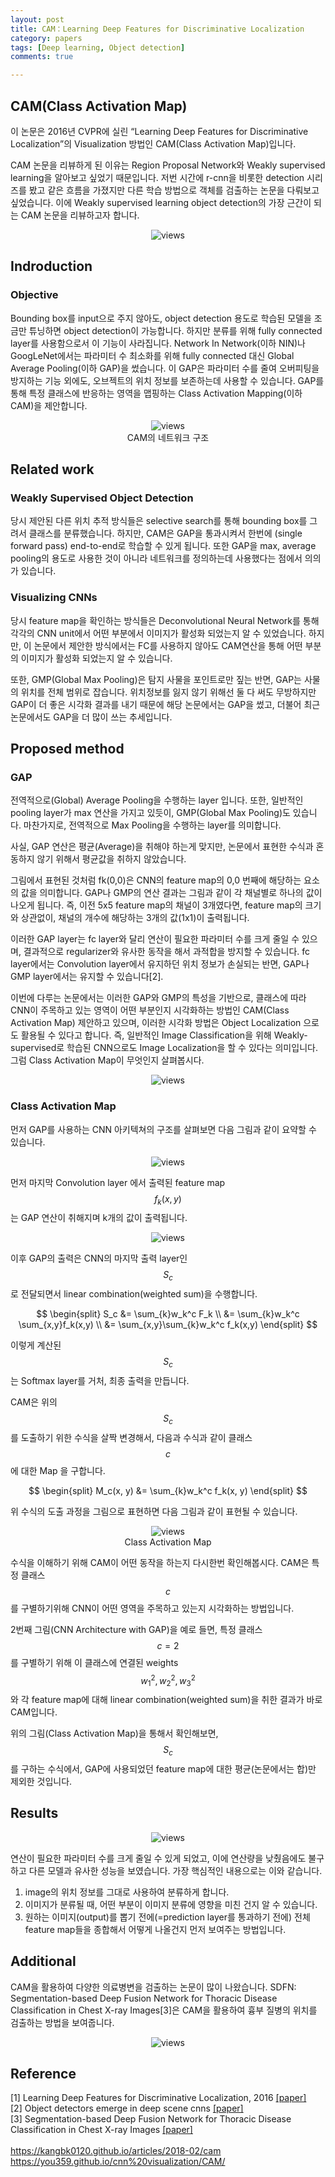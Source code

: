```yaml
---
layout: post
title: CAM：Learning Deep Features for Discriminative Localization
category: papers
tags: [Deep learning, Object detection]
comments: true

---
```


## CAM(Class Activation Map)

이 논문은 2016년 CVPR에 실린 “Learning Deep Features for Discriminative Localization”의 Visualization 방법인 CAM(Class Activation Map)입니다. 

CAM 논문을 리뷰하게 된 이유는 Region Proposal Network와 Weakly supervised learning을 알아보고 싶었기 때문입니다. 저번 시간에 r-cnn을 비롯한 detection 시리즈를 봤고 같은 흐름을 가졌지만 다른 학습 방법으로 객체를 검출하는 논문을 다뤄보고 싶었습니다. 이에 Weakly supervised learning object detection의 가장 근간이 되는 CAM 논문을 리뷰하고자 합니다. 

<center>
<figure>
<img src="/assets/post_img/papers/2020-03-04-CAM/main1.png" alt="views">
<figcaption></figcaption>
</figure>
</center>




## Indroduction

### Objective
Bounding box를 input으로 주지 않아도, object detection 용도로 학습된 모델을 조금만 튜닝하면 object detection이 가능합니다. 하지만 분류를 위해 fully connected layer를 사용함으로서 이 기능이 사라집니다. Network In Network(이하 NIN)나 GoogLeNet에서는 파라미터 수 최소화를 위해 fully connected 대신 Global Average Pooling(이하 GAP)을 썼습니다. 이 GAP은 파라미터 수를 줄여 오버피팅을 방지하는 기능 외에도, 오브젝트의 위치 정보를 보존하는데 사용할 수 있습니다. GAP를 통해 특정 클래스에 반응하는 영역을 맵핑하는 Class Activation Mapping(이하 CAM)을 제안합니다.

<center>
<figure>
<img src="/assets/post_img/papers/2020-03-04-CAM/fig2.png" alt="views">
<figcaption>CAM의 네트워크 구조</figcaption>
</figure>
</center>





## Related work

### Weakly Supervised Object Detection 
당시 제안된 다른 위치 추적 방식들은 selective search를 통해 bounding box를 그려서 클래스를 분류했습니다. 하지만, CAM은 GAP을 통과시켜서 한번에 (single forward pass) end-to-end로 학습할 수 있게 됩니다. 또한 GAP을 max, average pooling의 용도로 사용한 것이 아니라 네트워크를 정의하는데 사용했다는 점에서 의의가 있습니다.

### Visualizing CNNs
당시 feature map을 확인하는 방식들은 Deconvolutional Neural Network를 통해 각각의 CNN unit에서 어떤 부분에서 이미지가 활성화 되었는지 알 수 있었습니다. 하지만, 이 논문에서 제안한 방식에서는 FC를 사용하지 않아도 CAM연산을 통해 어떤 부분의 이미지가 활성화 되었는지 알 수 있습니다.

또한, GMP(Global Max Pooling)은 탐지 사물을 포인트로만 짚는 반면, GAP는 사물의 위치를 전체 범위로 잡습니다. 위치정보를 잃지 않기 위해선 둘 다 써도 무방하지만 GAP이 더 좋은 시각화 결과를 내기 때문에 해당 논문에서는 GAP을 썼고, 더불어 최근 논문에서도 GAP을 더 많이 쓰는 추세입니다.





## Proposed method

### GAP
전역적으로(Global) Average Pooling을 수행하는 layer 입니다. 또한, 일반적인 pooling layer가 max 연산을 가지고 있듯이, GMP(Global Max Pooling)도 있습니다. 마찬가지로, 전역적으로 Max Pooling을 수행하는 layer를 의미합니다. 

사실, GAP 연산은 평균(Average)을 취해야 하는게 맞지만, 논문에서 표현한 수식과 혼동하지 않기 위해서 평균값을 취하지 않았습니다.

그림에서 표현된 것처럼 fk(0,0)은 CNN의 feature map의 0,0 번째에 해당하는 요소의 값을 의미합니다. GAP나 GMP의 연산 결과는 그림과 같이 각 채널별로 하나의 값이 나오게 됩니다. 즉, 이전 5x5 feature map의 채널이 3개였다면, feature map의 크기와 상관없이, 채널의 개수에 해당하는 3개의 값(1x1)이 출력됩니다. 

이러한 GAP layer는 fc layer와 달리 연산이 필요한 파라미터 수를 크게 줄일 수 있으며, 결과적으로 regularizer와 유사한 동작을 해서 과적합을 방지할 수 있습니다.
fc layer에서는 Convolution layer에서 유지하던 위치 정보가 손실되는 반면, GAP나 GMP layer에서는 유지할 수 있습니다[2].

이번에 다루는 논문에서는 이러한 GAP와 GMP의 특성을 기반으로, 클래스에 따라 CNN이 주목하고 있는 영역이 어떤 부분인지 시각화하는 방법인 CAM(Class Activation Map) 제안하고 있으며, 이러한 시각화 방법은 Object Localization 으로도 활용될 수 있다고 합니다.
즉, 일반적인 Image Classification을 위해 Weakly-supervised로 학습된 CNN으로도 Image Localization을 할 수 있다는 의미입니다. 그럼 Class Activation Map이 무엇인지 살펴봅시다.

<center>
<figure>
<img src="/assets/post_img/papers/2020-03-04-CAM/fig1.png" alt="views">
<figcaption></figcaption>
</figure>
</center>





### Class Activation Map

먼저 GAP를 사용하는 CNN 아키텍쳐의 구조를 살펴보면 다음 그림과 같이 요약할 수 있습니다.
<center>
<figure>
<img src="/assets/post_img/papers/2020-03-04-CAM/fig3.png" alt="views">
<figcaption></figcaption>
</figure>
</center>


먼저 마지막 Convolution layer 에서 출력된 feature map $$ f_k(x,y) $$ 는 GAP 연산이 취해지며 k개의 값이 출력됩니다.


<center>
<figure>
<img src="/assets/post_img/papers/2020-03-04-CAM/fig4.png" alt="views">
<figcaption></figcaption>
</figure>
</center>


이후 GAP의 출력은 CNN의 마지막 출력 layer인 $$ S_c $$ 로 전달되면서 linear combination(weighted sum)을 수행합니다.

 $$ 
 \begin{split}
    S_c &= \sum_{k}w_k^c F_k \\
        &= \sum_{k}w_k^c \sum_{x,y}f_k(x,y) \\
        &= \sum_{x,y}\sum_{k}w_k^c f_k(x,y)
 \end{split}       
 $$ 

이렇게 계산된 $$ S_c $$ 는 Softmax layer를 거처, 최종 출력을 만듭니다.

CAM은 위의 $$ S_c $$ 를 도출하기 위한 수식을 살짝 변경해서, 다음과 수식과 같이 클래스 $$ c $$ 에 대한 Map 을 구합니다.

$$
\begin{split}
    M_c(x, y) &= \sum_{k}w_k^c f_k(x, y)
\end{split}
$$

위 수식의 도출 과정을 그림으로 표현하면 다음 그림과 같이 표현될 수 있습니다.

<center>
<figure>
<img src="/assets/post_img/papers/2020-03-04-CAM/fig6.png" alt="views">
<figcaption>Class Activation Map</figcaption>
</figure>
</center>


수식을 이해하기 위해 CAM이 어떤 동작을 하는지 다시한번 확인해봅시다. CAM은 특정 클래스 $$ c $$ 를 구별하기위해 CNN이 어떤 영역을 주목하고 있는지 시각화하는 방법입니다.

2번째 그림(CNN Architecture with GAP)을 예로 들면, 특정 클래스 $$ c=2 $$ 를 구별하기 위해 이 클래스에 연결된 weights $$ w^2_1, w^2_2, w^2_3 $$ 와 각 feature map에 대해 linear combination(weighted sum)을 취한 결과가 바로 CAM입니다.

위의 그림(Class Activation Map)을 통해서 확인해보면, $$ S_c $$ 를 구하는 수식에서, GAP에 사용되었던 feature map에 대한 평균(논문에서는 합)만 제외한 것입니다.




## Results

<center>
<figure>
<img src="/assets/post_img/papers/2020-03-04-CAM/fig7.png" alt="views">
<figcaption></figcaption>
</figure>
</center>


연산이 필요한 파라미터 수를 크게 줄일 수 있게 되었고, 이에 연산량을 낮췄음에도 불구하고 다른 모델과 유사한 성능을 보였습니다. 가장 핵심적인 내용으로는 이와 같습니다.
1. image의 위치 정보를 그대로 사용하여 분류하게 합니다.
2. 이미지가 분류될 때, 어떤 부분이 이미지 분류에 영향을 미친 건지 알 수 있습니다. 
3. 원하는 이미지(output)를 뽑기 전에(=prediction layer를 통과하기 전에) 전체 feature map들을 종합해서 어떻게 나올건지 먼저 보여주는 방법입니다.




## Additional
CAM을 활용하여 다양한 의료병변을 검출하는 논문이 많이 나왔습니다. SDFN: Segmentation-based Deep Fusion Network for Thoracic Disease Classification in Chest X-ray Images[3]은 CAM을 활용하여 흉부 질병의 위치를 검출하는 방법을 보여줍니다.


<center>
<figure>
<img src="/assets/post_img/papers/2020-03-04-CAM/fig8.png" alt="views">
<figcaption></figcaption>
</figure>
</center>





## Reference
[1] Learning Deep Features for Discriminative Localization, 2016 [[paper]](https://www.cv-foundation.org/openaccess/content_cvpr_2016/papers/Zhou_Learning_Deep_Features_CVPR_2016_paper.pdf) <br/>
[2] Object detectors emerge in deep scene cnns [[paper]](https://arxiv.org/pdf/1412.6856.pdf) <br/>
[3] Segmentation-based Deep Fusion Network for Thoracic Disease Classification in Chest X-ray Images [[paper]](https://arxiv.org/pdf/1810.12959.pdf) <br/>
<br/>
https://kangbk0120.github.io/articles/2018-02/cam <br/>
https://you359.github.io/cnn%20visualization/CAM/ <br/>